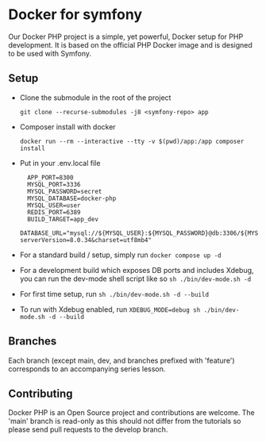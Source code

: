 # Docker for symfony

Our Docker PHP project is a simple, yet powerful, Docker setup for PHP development. It is based on the official PHP Docker image and is designed to be used with Symfony.

Setup
------------

* Clone the submodule in the root of the project
  ```
  git clone --recurse-submodules -j8 <symfony-repo> app
  ```

* Composer install with docker
  ```
  docker run --rm --interactive --tty -v $(pwd)/app:/app composer install
  ```
  
* Put in your .env.local file 
  ```
    APP_PORT=8300
    MYSQL_PORT=3336
    MYSQL_PASSWORD=secret
    MYSQL_DATABASE=docker-php
    MYSQL_USER=user
    REDIS_PORT=6389
    BUILD_TARGET=app_dev
    DATABASE_URL="mysql://${MYSQL_USER}:${MYSQL_PASSWORD}@db:3306/${MYSQL_DATABASE}?serverVersion=8.0.34&charset=utf8mb4"
    ```
* For a standard build / setup, simply run
```docker compose up -d ```
* For a development build which exposes DB ports and includes Xdebug, you can run the dev-mode shell script like so
```sh ./bin/dev-mode.sh -d```
* For first time setup, run
  ```sh ./bin/dev-mode.sh -d --build```
* To run with Xdebug enabled, run 
```XDEBUG_MODE=debug sh ./bin/dev-mode.sh -d --build```


Branches
-------------

Each branch (except main, dev, and branches prefixed with 'feature') corresponds to an accompanying series lesson.   

Contributing
------------

Docker PHP is an Open Source project and contributions are welcome. The 'main' branch is read-only as this should not differ from the tutorials so please send pull requests to the develop branch.

[1]: https://github.com/GaryClarke/docker-php
[2]: https://youtu.be/qv-P_rPFw4c
